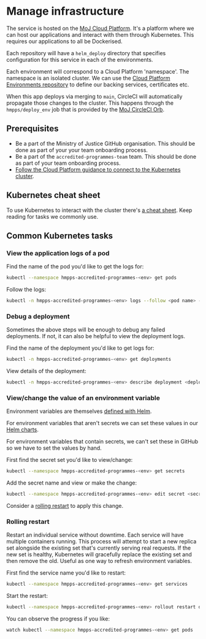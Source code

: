 # Manage infrastructure

The service is hosted on the [MoJ Cloud
Platform](https://user-guide.cloud-platform.service.justice.gov.uk/#getting-started).
It's a platform where we can host our applications and interact with them
through Kubernetes. This requires our applications to all be Dockerised.

Each repository will have a `helm_deploy` directory that specifies configuration
for this service in each of the environments.

Each environment will correspond to a Cloud Platform 'namespace'. The namespace
is an isolated cluster. We can use the [Cloud Platform Environments
repository](https://github.com/ministryofjustice/cloud-platform-environments/tree/main/namespaces/live.cloud-platform.service.justice.gov.uk)
to define our backing services, certificates etc.

When this app deploys via merging to `main`, CircleCI will automatically
propagate those changes to the cluster. This happens through the
`hmpps/deploy_env` job that is provided by the [MoJ CircleCI
Orb](https://github.com/ministryofjustice/hmpps-circleci-orb).


## Prerequisites

- Be a part of the Ministry of Justice GitHub organisation. This should be done
  as part of your your team onboarding process.
- Be a part of the `accredited-programmes-team` team. This should be done as
  part of your team onboarding process.
- [Follow the Cloud Platform guidance to connect to the Kubernetes
  cluster](https://user-guide.cloud-platform.service.justice.gov.uk/documentation/getting-started/kubectl-config.html#connecting-to-the-cloud-platform-39-s-kubernetes-cluster).

## Kubernetes cheat sheet

To use Kubernetes to interact with the cluster there's [a cheat
sheet](https://kubernetes.io/docs/reference/kubectl/cheatsheet/). Keep reading
for tasks we commonly use.

## Common Kubernetes tasks

### View the application logs of a pod

Find the name of the pod you'd like to get the logs for:

```bash
kubectl --namespace hmpps-accredited-programmes-<env> get pods
```

Follow the logs:

```bash
kubectl -n hmpps-accredited-programmes-<env> logs --follow <pod name> --all-containers
```

### Debug a deployment

Sometimes the above steps will be enough to debug any failed deployments. If
not, it can also be helpful to view the deployment logs.

Find the name of the deployment you'd like to get logs for:

```bash
kubectl -n hmpps-accredited-programmes-<env> get deployments
```

View details of the deployment:

```bash
kubectl -n hmpps-accredited-programmes-<env> describe deployment <deployment name>
```

### View/change the value of an environment variable

Environment variables are themselves [defined with
Helm](https://github.com/ministryofjustice/hmpps-accredited-programmes-api/blob/main/helm_deploy/hmpps-accredited-programmes-api/values.yaml#L18).

For environment variables that aren't secrets we can set these values in our
[Helm
charts](https://github.com/ministryofjustice/hmpps-accredited-programmes-api/blob/main/helm_deploy/values-prod.yaml#9).

For environment variables that contain secrets, we can't set these in GitHub so
we have to set the values by hand.

First find the secret set you'd like to view/change:

```bash
kubectl --namespace hmpps-accredited-programmes-<env> get secrets
```

Add the secret name and view or make the change:

```bash
kubectl --namespace hmpps-accredited-programmes-<env> edit secret <secret set name>
```

Consider a [rolling restart](#rolling-restart) to apply this change.

### Rolling restart

Restart an individual service without downtime. Each service will have multiple
containers running. This process will attempt to start a new replica set
alongside the existing set that's currently serving real requests. If the new
set is healthy, Kubernetes will gracefully replace the existing set and then
remove the old. Useful as one way to refresh environment variables.

First find the service name you'd like to restart:

```bash
kubectl --namespace hmpps-accredited-programmes-<env> get services
```

Start the restart:

```bash
kubectl --namespace hmpps-accredited-programmes-<env> rollout restart deployment <service name>
```

You can observe the progress if you like:

```bash
watch kubectl --namespace hmpps-accredited-programmes-<env> get pods
```
